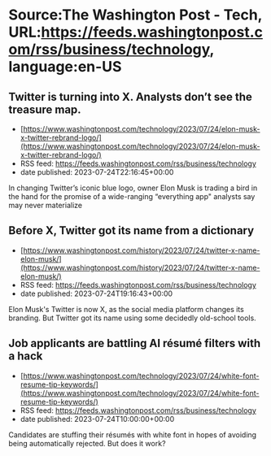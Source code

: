 # Source:The Washington Post - Tech, URL:https://feeds.washingtonpost.com/rss/business/technology, language:en-US

## Twitter is turning into X. Analysts don’t see the treasure map.
 - [https://www.washingtonpost.com/technology/2023/07/24/elon-musk-x-twitter-rebrand-logo/](https://www.washingtonpost.com/technology/2023/07/24/elon-musk-x-twitter-rebrand-logo/)
 - RSS feed: https://feeds.washingtonpost.com/rss/business/technology
 - date published: 2023-07-24T22:16:45+00:00

In changing Twitter’s iconic blue logo, owner Elon Musk is trading a bird in the hand for the promise of a wide-ranging “everything app" analysts say may never materialize

## Before X, Twitter got its name from a dictionary
 - [https://www.washingtonpost.com/history/2023/07/24/twitter-x-name-elon-musk/](https://www.washingtonpost.com/history/2023/07/24/twitter-x-name-elon-musk/)
 - RSS feed: https://feeds.washingtonpost.com/rss/business/technology
 - date published: 2023-07-24T19:16:43+00:00

Elon Musk's Twitter is now X, as the social media platform changes its branding. But Twitter got its name using some decidedly old-school tools.

## Job applicants are battling AI résumé filters with a hack
 - [https://www.washingtonpost.com/technology/2023/07/24/white-font-resume-tip-keywords/](https://www.washingtonpost.com/technology/2023/07/24/white-font-resume-tip-keywords/)
 - RSS feed: https://feeds.washingtonpost.com/rss/business/technology
 - date published: 2023-07-24T10:00:00+00:00

Candidates are stuffing their résumés with white font in hopes of avoiding being automatically rejected. But does it work?


